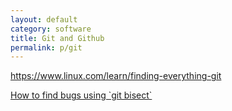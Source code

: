```yaml
---
layout: default
category: software
title: Git and Github
permalink: p/git
---
```


<https://www.linux.com/learn/finding-everything-git>

[How to find bugs using \`git bisect\`](http://www.marclittlemore.com/posts/how-to-find-bugs-using-git-bisect-with-this-easy-guide/)

